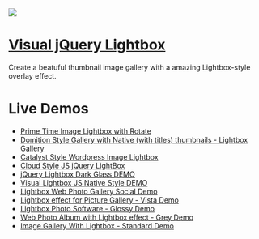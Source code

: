 <a href="http://visuallightbox.com/">
  <img src="http://visuallightbox.com/images/demo/main_demo/part2/data/images2/lightbox_zoom.jpg">
</a>

# [Visual jQuery Lightbox](http://visuallightbox.com/)

Create a beatuful thumbnail image gallery with a amazing Lightbox-style overlay effect.

# Live Demos

*    [Prime Time Image Lightbox with Rotate](http://visuallightbox.com/jquery-image-lightbox.html)
*    [Domition Style Gallery with Native (with titles) thumbnails - Lightbox Gallery](http://visuallightbox.com/joomla-lightbox-gallery-dominion.html)
*    [Catalyst Style Wordpress Image Lightbox](http://visuallightbox.com/wordpress-lightbox-catalyst.html)
*    [Cloud Style JS jQuery LightBox](http://visuallightbox.com/js-jquery-cloud-demo.html)
*    [jQuery Lightbox Dark Glass DEMO](http://www.visuallightbox.com/jquery-lightbox-dark-glass-demo.html)
*    [Visual Lightbox JS Native Style DEMO](http://www.visuallightbox.com/lightbox-mac-style-demo.html)
*    [Lightbox Web Photo Gallery Social Demo](http://www.visuallightbox.com/photo-gallery-with-lightbox-simple-html-demo.html)
*    [Lightbox effect for Picture Gallery - Vista Demo](http://www.visuallightbox.com/lightbox-effect-vista-demo.html)
*    [Lightbox Photo Software - Glossy Demo](http://www.visuallightbox.com/lightbox-photo-software-sticky-notes-demo.html)
*    [Web Photo Album with Lightbox effect - Grey Demo](http://www.visuallightbox.com/lightbox-photo-album-polaroid-demo.html)
*    [Image Gallery With Lightbox - Standard Demo](http://www.visuallightbox.com/image-gallery-with-lightbox-no-frame-demo.html)